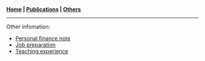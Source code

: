 **[Home](./) \| [Publications](./publications.html) \| [Others](./others.html)**

---

Other infomation:
- [Personal finance note](./financial.html)
- [Job preparation](./jobprep.html)
- [Teaching experience](./teaching.html)
